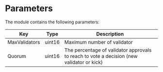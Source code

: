 <!--
order: 5
-->

# Parameters

The module contains the following parameters:

| Key           | Type   | Description                                                                               |
|---------------|--------|-------------------------------------------------------------------------------------------|
| MaxValidators | uint16 | Maximum number of validator                                                               |
| Quorum        | uint16 | The percentage of validator approvals to reach to vote a decision (new validator or kick) |

